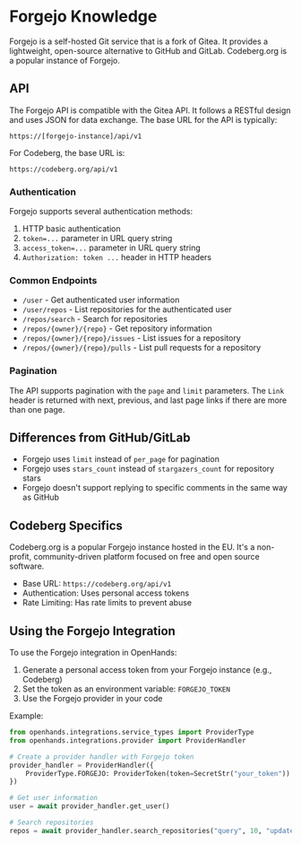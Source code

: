 # Forgejo Knowledge

Forgejo is a self-hosted Git service that is a fork of Gitea. It provides a lightweight, open-source alternative to GitHub and GitLab. Codeberg.org is a popular instance of Forgejo.

## API

The Forgejo API is compatible with the Gitea API. It follows a RESTful design and uses JSON for data exchange. The base URL for the API is typically:

```
https://[forgejo-instance]/api/v1
```

For Codeberg, the base URL is:

```
https://codeberg.org/api/v1
```

### Authentication

Forgejo supports several authentication methods:

1. HTTP basic authentication
2. `token=...` parameter in URL query string
3. `access_token=...` parameter in URL query string
4. `Authorization: token ...` header in HTTP headers

### Common Endpoints

- `/user` - Get authenticated user information
- `/user/repos` - List repositories for the authenticated user
- `/repos/search` - Search for repositories
- `/repos/{owner}/{repo}` - Get repository information
- `/repos/{owner}/{repo}/issues` - List issues for a repository
- `/repos/{owner}/{repo}/pulls` - List pull requests for a repository

### Pagination

The API supports pagination with the `page` and `limit` parameters. The `Link` header is returned with next, previous, and last page links if there are more than one page.

## Differences from GitHub/GitLab

- Forgejo uses `limit` instead of `per_page` for pagination
- Forgejo uses `stars_count` instead of `stargazers_count` for repository stars
- Forgejo doesn't support replying to specific comments in the same way as GitHub

## Codeberg Specifics

Codeberg.org is a popular Forgejo instance hosted in the EU. It's a non-profit, community-driven platform focused on free and open source software.

- Base URL: `https://codeberg.org/api/v1`
- Authentication: Uses personal access tokens
- Rate Limiting: Has rate limits to prevent abuse

## Using the Forgejo Integration

To use the Forgejo integration in OpenHands:

1. Generate a personal access token from your Forgejo instance (e.g., Codeberg)
2. Set the token as an environment variable: `FORGEJO_TOKEN`
3. Use the Forgejo provider in your code

Example:
```python
from openhands.integrations.service_types import ProviderType
from openhands.integrations.provider import ProviderHandler

# Create a provider handler with Forgejo token
provider_handler = ProviderHandler({
    ProviderType.FORGEJO: ProviderToken(token=SecretStr("your_token"))
})

# Get user information
user = await provider_handler.get_user()

# Search repositories
repos = await provider_handler.search_repositories("query", 10, "updated", "desc")
```